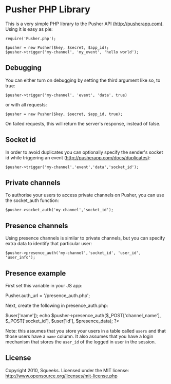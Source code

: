 Pusher PHP Library
==================

This is a very simple PHP library to the Pusher API (http://pusherapp.com).
Using it is easy as pie:

    require('Pusher.php');

    $pusher = new Pusher($key, $secret, $app_id);
    $pusher->trigger('my-channel', 'my_event', 'hello world');

Debugging
---------
You can either turn on debugging by setting the third argument like so, to true:

    $pusher->trigger('my-channel', 'event', 'data', true)

or with all requests:

    $pusher = new Pusher($key, $secret, $app_id, true);

On failed requests, this will return the server's response, instead of false.

Socket id
---------
In order to avoid duplicates you can optionally specify the sender's socket id while triggering an event (http://pusherapp.com/docs/duplicates):

    $pusher->trigger('my-channel','event','data','socket_id');

Private channels
----------------
To authorise your users to access private channels on Pusher, you can use the socket_auth function:

    $pusher->socket_auth('my-channel','socket_id');

Presence channels
-----------------
Using presence channels is similar to private channels, but you can specify extra data to identify that particular user:

    $pusher->presence_auth('my-channel','socket_id', 'user_id', 'user_info');

Presence example
----------------

First set this variable in your JS app:

  Pusher.auth_url = '/presence_auth.php';

Next, create the following in presence_auth.php:

<?php
header('Content-Type: application/json');
if ($_SESSION['user_id']){
  $sql = "SELECT * FROM `users` WHERE id='$_SESSION[user_id]'";
  $result = mysql_query($sql,$mysql);
  $user = mysql_fetch_assoc($result);
} else {
  die('aaargh, no-one is logged in')
}

$pusher = new Pusher($key, $secret, $app_id);
$presence_data = array('name' => $user['name']);
echo $pusher->presence_auth($_POST['channel_name'], $_POST['socket_id'], $user['id'], $presence_data);
?>

Note: this assumes that you store your users in a table called `users` and that those users have a `name` column. It also assumes that you have a login mechanism that stores the `user_id` of the logged in user in the session.
  

License
-------
Copyright 2010, Squeeks. Licensed under the MIT license: http://www.opensource.org/licenses/mit-license.php 

